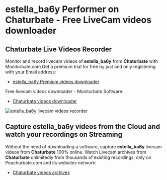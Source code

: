 # estella_ba6y Performer on Chaturbate - Free LiveCam videos downloader

## Chaturbate Live Videos Recorder

Monitor and record livecam videos of **estella_ba6y** from **Chaturbate** with Moniturbate.com
Get a premium trial for free by just and only registering with your Email address:
* [estella_ba6y Premium videos downloader](https://moniturbate.com/request-demo-licence-key.html)

Free livecam videos downloader - Moniturbate Software:
* [Chaturbate videos downloader](https://moniturbate.com/moniturbate-download-software.html)

![estella_ba6y livecam videos recorder](https://peachurnet.com/templates/moniturbate-software.png)


## Capture estella_ba6y videos from the Cloud and watch your recordings on Streaming

Without the need of downloading a software, capture **estella_ba6y** livecam videos from **Chaturbate** 100% online.
Watch Livecam archives from **Chaturbate** unlimitedly from thousands of existing recordings, only on Peachurbate.com and its websites network:
* [Chaturbate videos archives](https://peachurnet.com/)